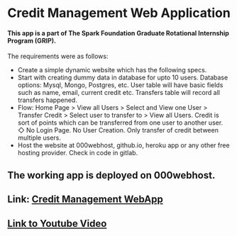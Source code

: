 # Credit Management Web Application
#### This app is a part of The Spark Foundation Graduate Rotational Internship Program (GRIP).

The requirements were as follows: 
- Create a simple dynamic website which has the following specs. 
- Start with creating dummy data in database for upto 10 users. Database options: Mysql, Mongo, Postgres, etc. User table will have basic fields such as name, email, current credit etc. Transfers table will record all transfers happened. 
- Flow: Home Page > View all Users > Select and View one User > Transfer Credit > Select user to transfer to > View all Users. Credit is sort of points which can be transferred from one user to another user. ◇ No Login Page. No User Creation. Only transfer of credit between multiple users. 
- Host the website at 000webhost, github.io, heroku app or any other free hosting provider. Check in code in gitlab.

## The working app is deployed on 000webhost.
## Link: [Credit Management WebApp](https://credit-management-webapp.000webhostapp.com/)
## [Link to Youtube Video](https://youtu.be/uFo1rMeSKmI)
